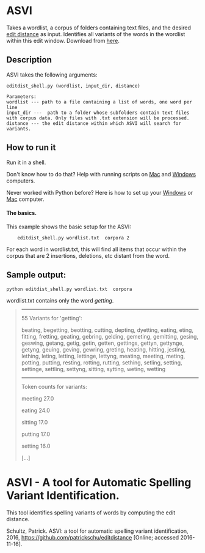 # ASVI
Takes a wordlist, a corpus of folders containing text files, and the desired [edit distance](http://www.nltk.org/_modules/nltk/metrics/distance.html) as input. 
Identifies all variants of the words in the wordlist within this edit window. 
Download from [here](https://raw.githubusercontent.com/patrickschu/editdistance/master/analysis_scripts/editdist_shell.py).

## Description
ASVI takes the following arguments:

    editdist_shell.py (wordlist, input_dir, distance)
    
    Parameters:
    wordlist --- path to a file containing a list of words, one word per line 
    input_dir ---  path to a folder whose subfolders contain text files with corpus data. Only files with .txt extension will be processed. 
    distance --- the edit distance within which ASVI will search for variants.  

## How to run it
Run it in a shell. 

Don't know how to do that? Help with running scripts on [Mac](https://github.com/tgdp/tools/blob/master/run_mac.MD) and [Windows](https://github.com/tgdp/tools/blob/master/run_windows.MD) computers. 

Never worked with Python before? Here is how to set up your [Windows](https://github.com/tgdp/tools/blob/master/setup_windows.MD) or [Mac](https://github.com/tgdp/tools/blob/master/setup_mac.MD) computer. 

#### The basics. 

This example shows the basic setup for the ASVI: 

        editdist_shell.py wordlist.txt  corpora 2

    
For each word in wordlist.txt, this will find all items that occur within the corpus that are 2 insertions, deletions, etc distant from the word. 


## Sample output:

    python editdist_shell.py wordlist.txt  corpora

wordlist.txt contains only the word _getting_. 

>***
>55 Variants for 'getting':
>
>beating, begetting, beotting, cutting, depting, dyetting, eating, eting, fitting, fretting, geating, gebring, gelding, gemeting, gemitting, gesing, geswing, getang, getig, getin, getten, gettings, gettyn, gettynge, getyng, geuing, geving, gewring, greting, heating, hitting, jesting, lething, leting, letting, lettinge, lettyng, meating, meeting, meting, potting, putting, resting, rotting, rutting, sething, setling, setting, settinge, settling, settyng, sitting, sytting, weting, wetting
>
>
>***
>
>Token counts for variants:
>
>meeting 27.0
>
>eating 24.0
>
>sitting 17.0
>
>putting 17.0
>
>setting 16.0
>
>[...]


# ASVI - A tool for Automatic Spelling Variant Identification. 
This tool identifies spelling variants of words by computing the edit distance. 


Schultz, Patrick. ASVI: a tool for automatic spelling variant identification, 2016, https://github.com/patrickschu/editdistance [Online; accessed 2016-11-16].